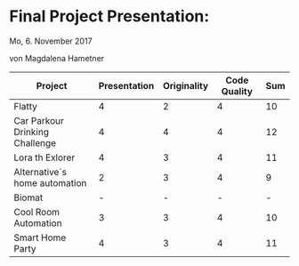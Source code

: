 # Final Project Presentation:
Mo, 6. November 2017

von Magdalena Hametner

|Project|Presentation|Originality|Code Quality|Sum|
|---|---|---|---|---|
|Flatty|4|2|4|10|
|Car Parkour Drinking Challenge|4|4|4|12|
|Lora th Exlorer|4|3|4|11|
|Alternative´s home automation|2|3|4|9|
|Biomat|-|-|-|-|
|Cool Room Automation|3|3|4|10|
|Smart Home Party|4|3|4|11|
